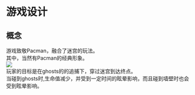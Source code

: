 # 游戏设计
## 概念
游戏致敬Pacman，融合了迷宫的玩法。  
其中，当然有Pacman的经典形象。  
![](https://www.scirra.com/images/articles/ChomperSprites.png)  
玩家的目标是在ghosts的的追捕下，穿过迷宫到达终点。  
当碰到ghosts时,生命值减少，并受到一定时间的眩晕影响，而且碰到墙壁时也会受到眩晕影响。
